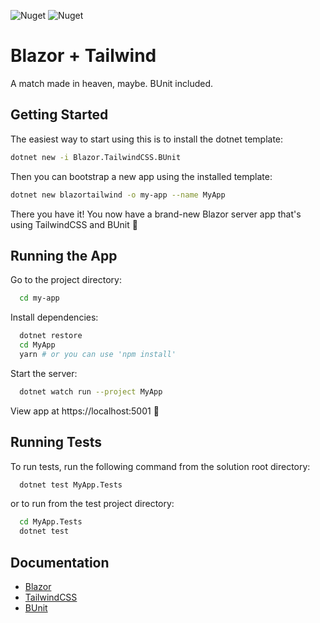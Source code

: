![Nuget](https://img.shields.io/nuget/v/Blazor.TailwindCSS.BUnit?style=flat-square) ![Nuget](https://img.shields.io/nuget/dt/Blazor.TailwindCSS.BUnit?style=flat-square)

# Blazor + Tailwind

A match made in heaven, maybe. BUnit included.

## Getting Started

The easiest way to start using this is to install the dotnet template:

```bash
dotnet new -i Blazor.TailwindCSS.BUnit
```

Then you can bootstrap a new app using the installed template:

```bash
dotnet new blazortailwind -o my-app --name MyApp
```

There you have it! You now have a brand-new Blazor server app that's using TailwindCSS and BUnit 🎉

## Running the App

Go to the project directory:

```bash
  cd my-app
```

Install dependencies:

```bash
  dotnet restore
  cd MyApp
  yarn # or you can use 'npm install'
```

Start the server:

```bash
  dotnet watch run --project MyApp
```

View app at https://localhost:5001 🎉

## Running Tests

To run tests, run the following command from the solution root directory:

```bash
  dotnet test MyApp.Tests
```

or to run from the test project directory:

```bash
  cd MyApp.Tests
  dotnet test
```

## Documentation

- [Blazor](https://docs.microsoft.com/en-us/aspnet/core/blazor/)
- [TailwindCSS](https://tailwindcss.com/)
- [BUnit](https://bunit.dev/)

